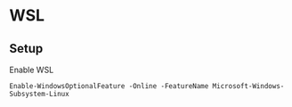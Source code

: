 WSL
==================

Setup
------------------------------------
Enable WSL
```
Enable-WindowsOptionalFeature -Online -FeatureName Microsoft-Windows-Subsystem-Linux
```
